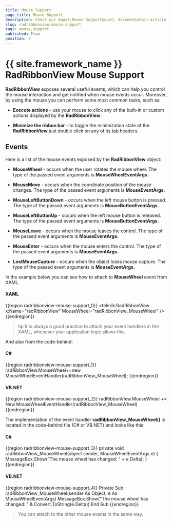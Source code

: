 ```yaml
---
title: Mouse Support
page_title: Mouse Support
description: Check our &quot;Mouse Support&quot; documentation article for the RadRibbonView {{ site.framework_name }} control.
slug: radribbonview-mouse-support
tags: mouse,support
published: True
position: 7
---
```


# {{ site.framework_name }} RadRibbonView Mouse Support

__RadRibbonView__ exposes several useful events, which can help you control the mouse interaction and get notified when mouse events occur. Moreover, by using the mouse you can perform some most common tasks, such as:

* __Execute actions__ - use your mouse to click any of the built-in or custom actions displayed by the __RadRibbonView__.				

* __Minimize the ribbon bar__ - to toggle the minimization state of the __RadRibbonView__ just double click on any of its tab headers.				

## Events

Here is a list of the mouse events exposed by the __RadRibbonView__ object:

* __MouseWheel__ - occurs when the user rotates the mouse wheel. The type of the passed event arguments is __MouseWheelEventArgs.__

* __MouseMove__ - occurs when the coordinate position of the mouse changes. The type of the passed event arguments is __MouseEventArgs.__

* __MouseLeftButtonDown__ - occurs when the left mouse button is pressed. The type of the passed event arguments is __MouseButtonEventArgs.__

* __MouseLeftButtonUp__ - occurs when the left mouse button is released. The type of the passed event arguments is __MouseButtonEventArgs.__

* __MouseLeave__ - occurs when the mouse leaves the control. The type of the passed event arguments is __MouseEventArgs.__

* __MouseEnter__ - occurs when the mouse enters the control. The type of the passed event arguments is __MouseEventArgs.__

* __LostMouseCapture__ - occurs when the object loses mouse capture. The type of the passed event arguments is __MouseEventArgs.__

In the example below you can see how to attach to __MouseWheel__ event from XAML.				

#### __XAML__
{{region radribbonview-mouse-support_0}}
	<telerik:RadRibbonView x:Name="radRibbonView" MouseWheel="radRibbonView_MouseWheel" />
{{endregion}}

>tip It is always a good practice to attach your event handlers in the XAML, whenever your application logic allows this.

And also from the code-behind:

#### __C#__
{{region radribbonview-mouse-support_1}}
	radRibbonView.MouseWheel+=new MouseWheelEventHandler(radRibbonView_MouseWheel);
{{endregion}}

#### __VB.NET__
{{region radribbonview-mouse-support_2}}
	radRibbonView.MouseWheel += New MouseWheelEventHandler(radRibbonView_MouseWheel)
{{endregion}}

The implementation of the event handler __radRibbonView_MouseWheel()__ is located in the code-behind file (C# or VB.NET) and looks like this:

#### __C#__
{{region radribbonview-mouse-support_3}}
	private void radRibbonView_MouseWheel(object sender, MouseWheelEventArgs e)
	{
		MessageBox.Show("The mouse wheel has changed: " + e.Delta);
	}
{{endregion}}

#### __VB.NET__

{{region radribbonview-mouse-support_4}}
	Private Sub radRibbonView_MouseWheel(sender As Object, e As MouseWheelEventArgs)
		MessageBox.Show("The mouse wheel has changed: " & Convert.ToString(e.Delta))
	End Sub
{{endregion}}

>You can attach to the other mouse events in the same way.